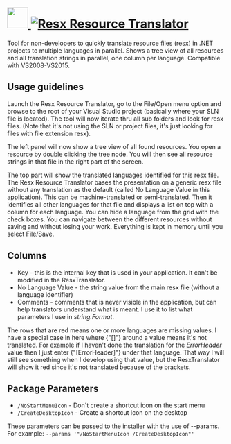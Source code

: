 # [<img src="https://cdn.jsdelivr.net/gh/AdmiringWorm/chocolatey-packages@95f1beaa5e5bcd0abc3af243ffcdd78a99086188/icons/resxtranslator.png" height="48" width="48" /> ![Resx Resource Translator](https://img.shields.io/chocolatey/v/resxtranslator.svg?label=Resx%20Resource%20Translator&style=for-the-badge)](https://community.chocolatey.org/packages/resxtranslator)

Tool for non-developers to quickly translate resource files (resx) in .NET projects to multiple languages in parallel. Shows a tree view of all resources and all translation strings in parallel, one column per language. Compatible with VS2008-VS2015.

## Usage guidelines

Launch the Resx Resource Translator, go to the File/Open menu option and browse to the root of your Visual Studio project (basically where your SLN file is located). The tool will now iterate thru all sub folders and look for resx files. (Note that it's not using the SLN or project files, it's just looking for files with file extension resx).

The left panel will now show a tree view of all found resources. You open a resource by double clicking the tree node. You will then see all resource strings in that file in the right part of the screen.

The top part will show the translated languages identified for this resx file. The Resx Resource Translator bases the presentation on a generic resx file without any translation as the default (called No Language Value in this application). This can be machine-translated or semi-translated. Then it identifies all other languages for that file and displays a list on top with a column for each language. You can hide a language from the grid with the check boxes. You can navigate between the different resources without saving and without losing your work. Everything is kept in memory until you select File/Save.

## Columns

- Key - this is the internal key that is used in your application. It can't be modified in the ResxTranslator.
- No Language Value - the string value from the main resx file (without a language identifier)
- Comments - comments that is never visible in the application, but can help translators understand what is meant. I use it to list what parameters I use in _string.Format_.

The rows that are red means one or more languages are missing values. I have a special case in here where {"\[]"} around a value means it's not translated. For example if I haven't done the translation for the _ErrorHeader_ value then I just enter {"\[ErrorHeader]"} under that language. That way I will still see something when I develop using that value, but the ResxTranslator will show it red since it's not translated because of the brackets.

## Package Parameters

- `/NoStartMenuIcon` - Don't create a shortcut icon on the start menu
- `/CreateDesktopIcon` - Create a shortcut icon on the desktop

These parameters can be passed to the installer with the use of --params.
For example: `--params '"/NoStartMenuIcon /CreateDesktopIcon"'`
